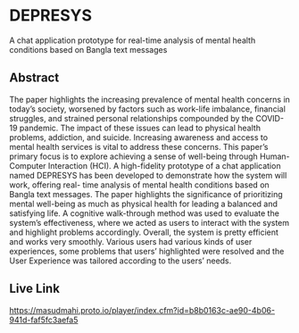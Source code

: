 # DEPRESYS
A chat application prototype for
real-time analysis of mental health conditions based
on Bangla text messages

## Abstract
The paper highlights the increasing prevalence of
mental health concerns in today’s society, worsened by factors
such as work-life imbalance, financial struggles, and strained
personal relationships compounded by the COVID-19 pandemic.
The impact of these issues can lead to physical health problems,
addiction, and suicide. Increasing awareness and access to mental
health services is vital to address these concerns. This paper’s
primary focus is to explore achieving a sense of well-being
through Human-Computer Interaction (HCI). A high-fidelity
prototype of a chat application named DEPRESYS has been
developed to demonstrate how the system will work, offering real-
time analysis of mental health conditions based on Bangla text
messages. The paper highlights the significance of prioritizing
mental well-being as much as physical health for leading a
balanced and satisfying life. A cognitive walk-through method
was used to evaluate the system’s effectiveness, where we acted
as users to interact with the system and highlight problems
accordingly. Overall, the system is pretty efficient and works very
smoothly. Various users had various kinds of user experiences,
some problems that users’ highlighted were resolved and the User
Experience was tailored according to the users’ needs.

## Live Link
https://masudmahi.proto.io/player/index.cfm?id=b8b0163c-ae90-4b06-941d-faf5fc3aefa5
